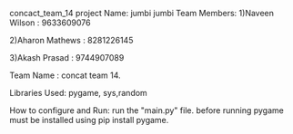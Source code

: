 concact_team_14
project Name: jumbi jumbi
Team Members:
1)Naveen Wilson : 9633609076

2)Aharon Mathews : 8281226145

3)Akash Prasad : 9744907089


Team Name : concat team 14.

Libraries Used: pygame, sys,random

How to configure and Run: run the "main.py" file. before running pygame must be installed using pip install pygame.

